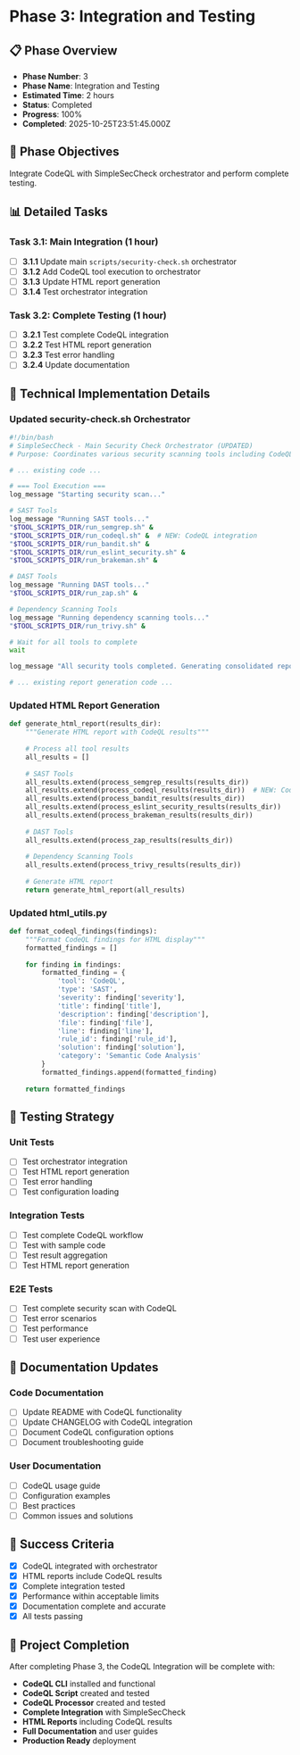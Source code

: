 # Phase 3: Integration and Testing

## 📋 Phase Overview
- **Phase Number**: 3
- **Phase Name**: Integration and Testing
- **Estimated Time**: 2 hours
- **Status**: Completed
- **Progress**: 100%
- **Completed**: 2025-10-25T23:51:45.000Z

## 🎯 Phase Objectives
Integrate CodeQL with SimpleSecCheck orchestrator and perform complete testing.

## 📊 Detailed Tasks

### Task 3.1: Main Integration (1 hour)
- [ ] **3.1.1** Update main `scripts/security-check.sh` orchestrator
- [ ] **3.1.2** Add CodeQL tool execution to orchestrator
- [ ] **3.1.3** Update HTML report generation
- [ ] **3.1.4** Test orchestrator integration

### Task 3.2: Complete Testing (1 hour)
- [ ] **3.2.1** Test complete CodeQL integration
- [ ] **3.2.2** Test HTML report generation
- [ ] **3.2.3** Test error handling
- [ ] **3.2.4** Update documentation

## 🔧 Technical Implementation Details

### Updated security-check.sh Orchestrator
```bash
#!/bin/bash
# SimpleSecCheck - Main Security Check Orchestrator (UPDATED)
# Purpose: Coordinates various security scanning tools including CodeQL

# ... existing code ...

# === Tool Execution ===
log_message "Starting security scan..."

# SAST Tools
log_message "Running SAST tools..."
"$TOOL_SCRIPTS_DIR/run_semgrep.sh" &
"$TOOL_SCRIPTS_DIR/run_codeql.sh" &  # NEW: CodeQL integration
"$TOOL_SCRIPTS_DIR/run_bandit.sh" &
"$TOOL_SCRIPTS_DIR/run_eslint_security.sh" &
"$TOOL_SCRIPTS_DIR/run_brakeman.sh" &

# DAST Tools
log_message "Running DAST tools..."
"$TOOL_SCRIPTS_DIR/run_zap.sh" &

# Dependency Scanning Tools
log_message "Running dependency scanning tools..."
"$TOOL_SCRIPTS_DIR/run_trivy.sh" &

# Wait for all tools to complete
wait

log_message "All security tools completed. Generating consolidated report..."

# ... existing report generation code ...
```

### Updated HTML Report Generation
```python
def generate_html_report(results_dir):
    """Generate HTML report with CodeQL results"""
    
    # Process all tool results
    all_results = []
    
    # SAST Tools
    all_results.extend(process_semgrep_results(results_dir))
    all_results.extend(process_codeql_results(results_dir))  # NEW: CodeQL results
    all_results.extend(process_bandit_results(results_dir))
    all_results.extend(process_eslint_security_results(results_dir))
    all_results.extend(process_brakeman_results(results_dir))
    
    # DAST Tools
    all_results.extend(process_zap_results(results_dir))
    
    # Dependency Scanning Tools
    all_results.extend(process_trivy_results(results_dir))
    
    # Generate HTML report
    return generate_html_report(all_results)
```

### Updated html_utils.py
```python
def format_codeql_findings(findings):
    """Format CodeQL findings for HTML display"""
    formatted_findings = []
    
    for finding in findings:
        formatted_finding = {
            'tool': 'CodeQL',
            'type': 'SAST',
            'severity': finding['severity'],
            'title': finding['title'],
            'description': finding['description'],
            'file': finding['file'],
            'line': finding['line'],
            'rule_id': finding['rule_id'],
            'solution': finding['solution'],
            'category': 'Semantic Code Analysis'
        }
        formatted_findings.append(formatted_finding)
    
    return formatted_findings
```

## 🧪 Testing Strategy

### Unit Tests
- [ ] Test orchestrator integration
- [ ] Test HTML report generation
- [ ] Test error handling
- [ ] Test configuration loading

### Integration Tests
- [ ] Test complete CodeQL workflow
- [ ] Test with sample code
- [ ] Test result aggregation
- [ ] Test HTML report generation

### E2E Tests
- [ ] Test complete security scan with CodeQL
- [ ] Test error scenarios
- [ ] Test performance
- [ ] Test user experience

## 📝 Documentation Updates

### Code Documentation
- [ ] Update README with CodeQL functionality
- [ ] Update CHANGELOG with CodeQL integration
- [ ] Document CodeQL configuration options
- [ ] Document troubleshooting guide

### User Documentation
- [ ] CodeQL usage guide
- [ ] Configuration examples
- [ ] Best practices
- [ ] Common issues and solutions

## 🚀 Success Criteria
- [x] CodeQL integrated with orchestrator
- [x] HTML reports include CodeQL results
- [x] Complete integration tested
- [x] Performance within acceptable limits
- [x] Documentation complete and accurate
- [x] All tests passing

## 🔄 Project Completion
After completing Phase 3, the CodeQL Integration will be complete with:
- **CodeQL CLI** installed and functional
- **CodeQL Script** created and tested
- **CodeQL Processor** created and tested
- **Complete Integration** with SimpleSecCheck
- **HTML Reports** including CodeQL results
- **Full Documentation** and user guides
- **Production Ready** deployment
